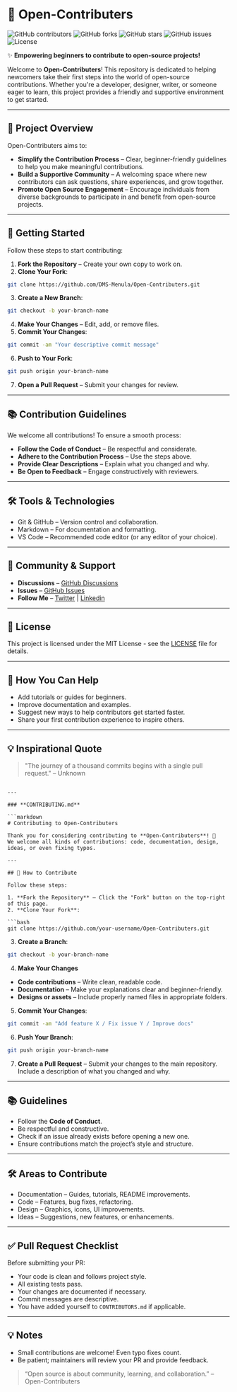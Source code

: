 # 🌟 Open-Contributers

![GitHub contributors](https://img.shields.io/github/contributors/DMS-Menula/Open-Contributers?color=brightgreen)
![GitHub forks](https://img.shields.io/github/forks/DMS-Menula/Open-Contributers?color=blue)
![GitHub stars](https://img.shields.io/github/stars/DMS-Menula/Open-Contributers?color=yellow)
![GitHub issues](https://img.shields.io/github/issues/DMS-Menula/Open-Contributers?color=red)
![License](https://img.shields.io/github/license/DMS-Menula/Open-Contributers?color=orange)

✨ **Empowering beginners to contribute to open-source projects!**

Welcome to **Open-Contributers**! This repository is dedicated to helping newcomers take their first steps into the world of open-source contributions. Whether you're a developer, designer, writer, or someone eager to learn, this project provides a friendly and supportive environment to get started.

---

## 🚀 Project Overview

Open-Contributers aims to:

- **Simplify the Contribution Process** – Clear, beginner-friendly guidelines to help you make meaningful contributions.
- **Build a Supportive Community** – A welcoming space where new contributors can ask questions, share experiences, and grow together.
- **Promote Open Source Engagement** – Encourage individuals from diverse backgrounds to participate in and benefit from open-source projects.

---

## 🧭 Getting Started

Follow these steps to start contributing:

1. **Fork the Repository** – Create your own copy to work on.
2. **Clone Your Fork**:

```bash
git clone https://github.com/DMS-Menula/Open-Contributers.git
````

3. **Create a New Branch**:

```bash
git checkout -b your-branch-name
```

4. **Make Your Changes** – Edit, add, or remove files.
5. **Commit Your Changes**:

```bash
git commit -am "Your descriptive commit message"
```

6. **Push to Your Fork**:

```bash
git push origin your-branch-name
```

7. **Open a Pull Request** – Submit your changes for review.

---

## 📚 Contribution Guidelines

We welcome all contributions! To ensure a smooth process:

* **Follow the Code of Conduct** – Be respectful and considerate.
* **Adhere to the Contribution Process** – Use the steps above.
* **Provide Clear Descriptions** – Explain what you changed and why.
* **Be Open to Feedback** – Engage constructively with reviewers.

---

## 🛠️ Tools & Technologies

* Git & GitHub – Version control and collaboration.
* Markdown – For documentation and formatting.
* VS Code – Recommended code editor (or any editor of your choice).

---

## 🤝 Community & Support

* **Discussions** – [GitHub Discussions](https://github.com/Open-Contributers/Open-Contributers/discussions)
* **Issues** – [GitHub Issues](https://github.com/Open-Contributers/Open-Contributers/issues)
* **Follow Me** – [Twitter](https://twitter.com/dmsmenula)     |    [Linkedin](https://www.linkedin.com/in/dmsmenula/)

---

## 📄 License

This project is licensed under the MIT License - see the [LICENSE](https://github.com/DMS-Menula/Open-Contributers/blob/main/LICENSE) file for details.

---

## 🌟 How You Can Help

* Add tutorials or guides for beginners.
* Improve documentation and examples.
* Suggest new ways to help contributors get started faster.
* Share your first contribution experience to inspire others.

---

## 💡 Inspirational Quote

> "The journey of a thousand commits begins with a single pull request." – Unknown

````

---

### **CONTRIBUTING.md**

```markdown
# Contributing to Open-Contributers

Thank you for considering contributing to **Open-Contributers**! 🎉  
We welcome all kinds of contributions: code, documentation, design, ideas, or even fixing typos.

---

## 🧭 How to Contribute

Follow these steps:

1. **Fork the Repository** – Click the "Fork" button on the top-right of this page.
2. **Clone Your Fork**:

```bash
git clone https://github.com/your-username/Open-Contributers.git
````

3. **Create a Branch**:

```bash
git checkout -b your-branch-name
```

4. **Make Your Changes**

* **Code contributions** – Write clean, readable code.
* **Documentation** – Make your explanations clear and beginner-friendly.
* **Designs or assets** – Include properly named files in appropriate folders.

5. **Commit Your Changes**:

```bash
git commit -am "Add feature X / Fix issue Y / Improve docs"
```

6. **Push Your Branch**:

```bash
git push origin your-branch-name
```

7. **Create a Pull Request** – Submit your changes to the main repository. Include a description of what you changed and why.

---

## 📚 Guidelines

* Follow the **Code of Conduct**.
* Be respectful and constructive.
* Check if an issue already exists before opening a new one.
* Ensure contributions match the project’s style and structure.

---

## 🛠️ Areas to Contribute

* Documentation – Guides, tutorials, README improvements.
* Code – Features, bug fixes, refactoring.
* Design – Graphics, icons, UI improvements.
* Ideas – Suggestions, new features, or enhancements.

---

## ✅ Pull Request Checklist

Before submitting your PR:

* Your code is clean and follows project style.
* All existing tests pass.
* Your changes are documented if necessary.
* Commit messages are descriptive.
* You have added yourself to `CONTRIBUTORS.md` if applicable.

---

## 💡 Notes

* Small contributions are welcome! Even typo fixes count.
* Be patient; maintainers will review your PR and provide feedback.

> “Open source is about community, learning, and collaboration.” – Open-Contributers

